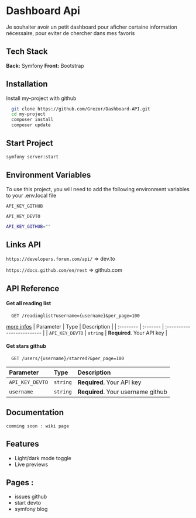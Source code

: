 # Dashboard Api

Je souhaiter avoir un petit dashboard pour aficher certaine information nécessaire, pour eviter de chercher dans mes favoris

## Tech Stack
**Back:** Symfony
**Front:** Bootstrap

## Installation

Install my-project with github

```bash
  git clone https://github.com/Grezor/Dashboard-API.git
  cd my-project
  composer install
  composer update
```
    

## Start Project 
```bash
symfony server:start
```
## Environment Variables

To use this project, you will need to add the following environment variables to your .env.local file

`API_KEY_GITHUB`

`API_KEY_DEVTO`

```bash
API_KEY_GITHUB=""
```
## Links API
```https://developers.forem.com/api/``` => dev.to

```https://docs.github.com/en/rest``` => github.com

## API Reference

#### Get all reading list

```
  GET /readinglist?username={username}&per_page=100
```
[more infos](https://developers.forem.com/api/#operation/getReadinglist)
| Parameter | Type     | Description                |
| :-------- | :------- | :------------------------- |
| `API_KEY_DEVTO` | `string` | **Required**. Your API key |

#### Get stars github

```
  GET /users/{username}/starred?&per_page=100
```

| Parameter | Type     | Description                       |
| :-------- | :------- | :-------------------------------- |
| `API_KEY_DEVTO` | `string` | **Required**. Your API key |
| `username`      | `string` | **Required**. Your username github |

## Documentation
```
comming soon : wiki page
```

## Features

- Light/dark mode toggle
- Live previews


## Pages : 
- issues github
- start devto
- symfony blog